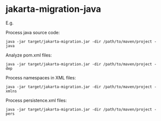 # jakarta-migration-java

E.g.

Process java source code:
```shell
java -jar target/jakarta-migration.jar -dir /path/to/maven/project -java
```

Analyze pom.xml files:
```shell
java -jar target/jakarta-migration.jar -dir /path/to/maven/project -dep
```

Process namespaces in XML files:
```shell
java -jar target/jakarta-migration.jar -dir /path/to/maven/project -xmlns
```

Process persistence.xml files:
```shell
java -jar target/jakarta-migration.jar -dir /path/to/maven/project -pers
```

